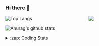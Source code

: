 ### Hi there 👋

<!--
**tao8687/tao8687** is a ✨ _special_ ✨ repository because its `README.md` (this file) appears on your GitHub profile.

Here are some ideas to get you started:

- 🔭 I’m currently working on ...
- 🌱 I’m currently learning ...
- 👯 I’m looking to collaborate on ...
- 🤔 I’m looking for help with ...
- 💬 Ask me about ...
- 📫 How to reach me: ...
- 😄 Pronouns: ...
- ⚡ Fun fact: ...
-->

<img align='right' src="https://media.giphy.com/media/M9gbBd9nbDrOTu1Mqx/giphy.gif" width="240">

  
![Top Langs](https://github-readme-stats.vercel.app/api/top-langs/?username=tao8687&layout=compact&title_color=23238E&text_color=A67D3D)

![Anurag's github stats](https://github-readme-stats.vercel.app/api?username=tao8687&show_icons=true&&text_color=A67D3D&title_color=23238E&show_icons=false&count_private=true&hide=stars)

<details>
  <summary>:zap: Coding Stats</summary>
  <br>
    
<!--START_SECTION:waka-->
![Profile Views](http://img.shields.io/badge/Profile%20Views-0-blue)

**🐱 My GitHub Data** 

> 📦 1.5 MB Used in GitHub's Storage 
 > 
> 🏆 243 Contributions in the Year 2025
 > 
> 🚫 Not Opted to Hire
 > 
> 📜 63 Public Repositories 
 > 
> 🔑 24 Private Repositories 
 > 
**I'm an Early 🐤** 

```text
🌞 Morning                1845 commits        ██████████████████████░░░   89.65 % 
🌆 Daytime                90 commits          █░░░░░░░░░░░░░░░░░░░░░░░░   04.37 % 
🌃 Evening                119 commits         █░░░░░░░░░░░░░░░░░░░░░░░░   05.78 % 
🌙 Night                  4 commits           ░░░░░░░░░░░░░░░░░░░░░░░░░   00.19 % 
```
📅 **I'm Most Productive on Wednesday** 

```text
Monday                   295 commits         ████░░░░░░░░░░░░░░░░░░░░░   14.33 % 
Tuesday                  281 commits         ███░░░░░░░░░░░░░░░░░░░░░░   13.65 % 
Wednesday                352 commits         ████░░░░░░░░░░░░░░░░░░░░░   17.10 % 
Thursday                 276 commits         ███░░░░░░░░░░░░░░░░░░░░░░   13.41 % 
Friday                   292 commits         ████░░░░░░░░░░░░░░░░░░░░░   14.19 % 
Saturday                 286 commits         ███░░░░░░░░░░░░░░░░░░░░░░   13.90 % 
Sunday                   276 commits         ███░░░░░░░░░░░░░░░░░░░░░░   13.41 % 
```


📊 **This Week I Spent My Time On** 

```text
🕑︎ Time Zone: Asia/Shanghai

💬 Programming Languages: 
Bash                     3 hrs 41 mins       ██████████░░░░░░░░░░░░░░░   38.79 % 
JavaScript               3 hrs 18 mins       █████████░░░░░░░░░░░░░░░░   34.75 % 
YAML                     1 hr 15 mins        ███░░░░░░░░░░░░░░░░░░░░░░   13.23 % 
Python                   19 mins             █░░░░░░░░░░░░░░░░░░░░░░░░   03.48 % 
JSON                     15 mins             █░░░░░░░░░░░░░░░░░░░░░░░░   02.69 % 

🔥 Editors: 
VS Code                  9 hrs 30 mins       █████████████████████████   100.00 % 

🐱‍💻 Projects: 
transitive               7 hrs 27 mins       ████████████████████░░░░░   78.30 % 
xhs-toolkit              1 hr 23 mins        ████░░░░░░░░░░░░░░░░░░░░░   14.56 % 
maps                     14 mins             █░░░░░░░░░░░░░░░░░░░░░░░░   02.55 % 
example-robot-docker     14 mins             █░░░░░░░░░░░░░░░░░░░░░░░░   02.54 % 
icart_mini_driver_ws     11 mins             █░░░░░░░░░░░░░░░░░░░░░░░░   02.05 % 

💻 Operating System: 
Linux                    9 hrs 30 mins       █████████████████████████   100.00 % 
```

**I Mostly Code in C++** 

```text
C++                      11 repos            █████████░░░░░░░░░░░░░░░░   34.38 % 
Python                   8 repos             ██████░░░░░░░░░░░░░░░░░░░   25.00 % 
JavaScript               2 repos             ██░░░░░░░░░░░░░░░░░░░░░░░   06.25 % 
Batchfile                1 repo              █░░░░░░░░░░░░░░░░░░░░░░░░   03.12 % 
HTML                     1 repo              █░░░░░░░░░░░░░░░░░░░░░░░░   03.12 % 
```



**Timeline**

![Lines of Code chart](https://raw.githubusercontent.com/tao8687/tao8687/master/assets/bar_graph.png)


 Last Updated on 30/08/2025 01:43:34 UTC
<!--END_SECTION:waka-->
</details>

